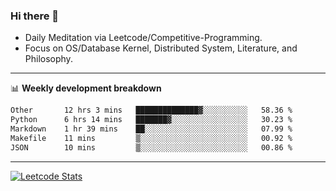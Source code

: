 ### Hi there 👋
* Daily Meditation via Leetcode/Competitive-Programming.
* Focus on OS/Database Kernel, Distributed System, Literature, and Philosophy.

-------

📊 **Weekly development breakdown**
<!--START_SECTION:waka-->

```txt
Other       12 hrs 3 mins   ██████████████▓░░░░░░░░░░   58.36 %
Python      6 hrs 14 mins   ███████▓░░░░░░░░░░░░░░░░░   30.23 %
Markdown    1 hr 39 mins    ██░░░░░░░░░░░░░░░░░░░░░░░   07.99 %
Makefile    11 mins         ▒░░░░░░░░░░░░░░░░░░░░░░░░   00.92 %
JSON        10 mins         ▒░░░░░░░░░░░░░░░░░░░░░░░░   00.86 %
```

<!--END_SECTION:waka-->

-------

[![Leetcode Stats](https://leetcard.jacoblin.cool/hzhang413?font=Fira+Mono)](https://leetcode.com/fxrc)
<!-- ![image](./cyberpunk-ghost-in-the-shell.gif)
![image](./gis-archive.png) -->

